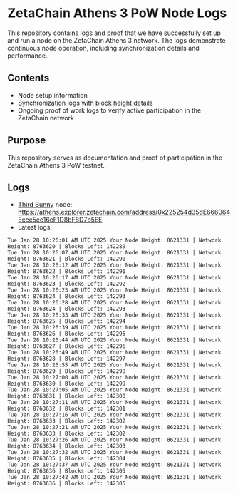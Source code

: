 # ZetaChain Athens 3 PoW Node Logs
This repository contains logs and proof that we have successfully set up and run a node on the ZetaChain Athens 3 network. The logs demonstrate continuous node operation, including synchronization details and performance.

## Contents
- Node setup information
- Synchronization logs with block height details
- Ongoing proof of work logs to verify active participation in the ZetaChain network

## Purpose
This repository serves as documentation and proof of participation in the ZetaChain Athens 3 PoW testnet.

## Logs

- [Third Bunny](https://thirdbunny.xyz/) node: https://athens.explorer.zetachain.com/address/0x225254d35dE666064Eccc5ce16eF1D8bF8D7b5EE
- Latest logs:
```
Tue Jan 28 10:26:01 AM UTC 2025 Your Node Height: 8621331 | Network Height: 8763620 | Blocks Left: 142289
Tue Jan 28 10:26:07 AM UTC 2025 Your Node Height: 8621331 | Network Height: 8763621 | Blocks Left: 142290
Tue Jan 28 10:26:12 AM UTC 2025 Your Node Height: 8621331 | Network Height: 8763622 | Blocks Left: 142291
Tue Jan 28 10:26:17 AM UTC 2025 Your Node Height: 8621331 | Network Height: 8763623 | Blocks Left: 142292
Tue Jan 28 10:26:23 AM UTC 2025 Your Node Height: 8621331 | Network Height: 8763624 | Blocks Left: 142293
Tue Jan 28 10:26:28 AM UTC 2025 Your Node Height: 8621331 | Network Height: 8763624 | Blocks Left: 142293
Tue Jan 28 10:26:33 AM UTC 2025 Your Node Height: 8621331 | Network Height: 8763625 | Blocks Left: 142294
Tue Jan 28 10:26:39 AM UTC 2025 Your Node Height: 8621331 | Network Height: 8763626 | Blocks Left: 142295
Tue Jan 28 10:26:44 AM UTC 2025 Your Node Height: 8621331 | Network Height: 8763627 | Blocks Left: 142296
Tue Jan 28 10:26:49 AM UTC 2025 Your Node Height: 8621331 | Network Height: 8763628 | Blocks Left: 142297
Tue Jan 28 10:26:55 AM UTC 2025 Your Node Height: 8621331 | Network Height: 8763629 | Blocks Left: 142298
Tue Jan 28 10:27:00 AM UTC 2025 Your Node Height: 8621331 | Network Height: 8763630 | Blocks Left: 142299
Tue Jan 28 10:27:05 AM UTC 2025 Your Node Height: 8621331 | Network Height: 8763631 | Blocks Left: 142300
Tue Jan 28 10:27:11 AM UTC 2025 Your Node Height: 8621331 | Network Height: 8763632 | Blocks Left: 142301
Tue Jan 28 10:27:16 AM UTC 2025 Your Node Height: 8621331 | Network Height: 8763633 | Blocks Left: 142302
Tue Jan 28 10:27:21 AM UTC 2025 Your Node Height: 8621331 | Network Height: 8763633 | Blocks Left: 142302
Tue Jan 28 10:27:26 AM UTC 2025 Your Node Height: 8621331 | Network Height: 8763634 | Blocks Left: 142303
Tue Jan 28 10:27:32 AM UTC 2025 Your Node Height: 8621331 | Network Height: 8763635 | Blocks Left: 142304
Tue Jan 28 10:27:37 AM UTC 2025 Your Node Height: 8621331 | Network Height: 8763636 | Blocks Left: 142305
Tue Jan 28 10:27:42 AM UTC 2025 Your Node Height: 8621331 | Network Height: 8763636 | Blocks Left: 142305
```
